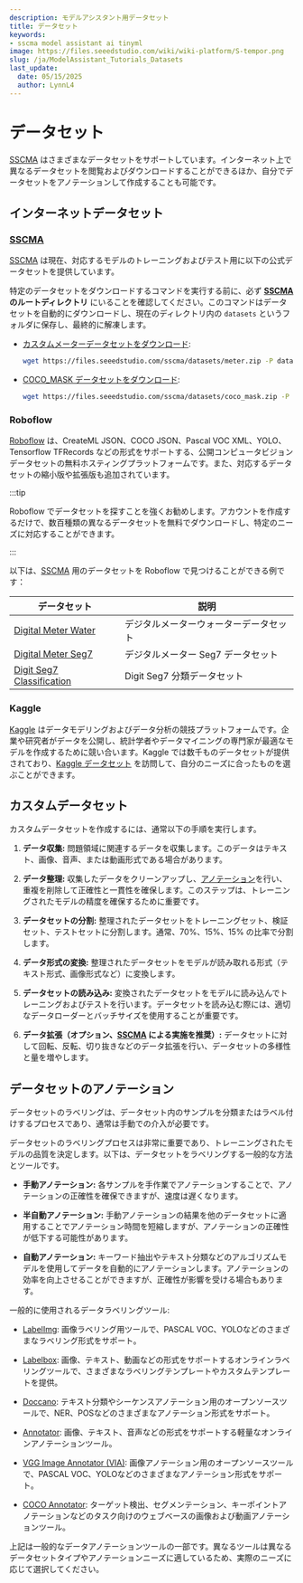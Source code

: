 ```yaml
---
description: モデルアシスタント用データセット
title: データセット
keywords:
- sscma model assistant ai tinyml 
image: https://files.seeedstudio.com/wiki/wiki-platform/S-tempor.png
slug: /ja/ModelAssistant_Tutorials_Datasets
last_update:
  date: 05/15/2025
  author: LynnL4
---
```



# データセット

[SSCMA](https://github.com/Seeed-Studio/ModelAssistant) はさまざまなデータセットをサポートしています。インターネット上で異なるデータセットを閲覧およびダウンロードすることができるほか、自分でデータセットをアノテーションして作成することも可能です。

## インターネットデータセット

### [SSCMA](https://github.com/Seeed-Studio/ModelAssistant)

[SSCMA](https://github.com/Seeed-Studio/ModelAssistant) は現在、対応するモデルのトレーニングおよびテスト用に以下の公式データセットを提供しています。

特定のデータセットをダウンロードするコマンドを実行する前に、必ず **[SSCMA](https://github.com/Seeed-Studio/ModelAssistant) のルートディレクトリ** にいることを確認してください。このコマンドはデータセットを自動的にダウンロードし、現在のディレクトリ内の `datasets` というフォルダに保存し、最終的に解凍します。

- [カスタムメーターデータセットをダウンロード](https://files.seeedstudio.com/sscma/datasets/meter.zip):

  ```sh
  wget https://files.seeedstudio.com/sscma/datasets/meter.zip -P datasets && unzip datasets/meter.zip -d datasets
  ```

- [COCO_MASK データセットをダウンロード](https://files.seeedstudio.com/sscma/datasets/coco_mask.zip):

  ```sh
  wget https://files.seeedstudio.com/sscma/datasets/coco_mask.zip -P datasets && unzip datasets/coco_mask.zip -d datasets
  ```

### Roboflow

[Roboflow](https://public.roboflow.com/) は、CreateML JSON、COCO JSON、Pascal VOC XML、YOLO、Tensorflow TFRecords などの形式をサポートする、公開コンピュータビジョンデータセットの無料ホスティングプラットフォームです。また、対応するデータセットの縮小版や拡張版も追加されています。

:::tip

Roboflow でデータセットを探すことを強くお勧めします。アカウントを作成するだけで、数百種類の異なるデータセットを無料でダウンロードし、特定のニーズに対応することができます。

:::

以下は、[SSCMA](https://github.com/Seeed-Studio/ModelAssistant) 用のデータセットを Roboflow で見つけることができる例です：

| データセット | 説明 |
| -- | -- |
| [Digital Meter Water](https://universe.roboflow.com/seeed-studio-dbk14/digital-meter-water/dataset/1) | デジタルメーターウォーターデータセット |
| [Digital Meter Seg7](https://universe.roboflow.com/seeed-studio-dbk14/digital-meter-seg7/dataset/1) | デジタルメーター Seg7 データセット |
| [Digit Seg7 Classification](https://universe.roboflow.com/seeed-studio-ovcjn/digit-seg7/1) | Digit Seg7 分類データセット |

### Kaggle

[Kaggle](https://www.kaggle.com/) はデータモデリングおよびデータ分析の競技プラットフォームです。企業や研究者がデータを公開し、統計学者やデータマイニングの専門家が最適なモデルを作成するために競い合います。Kaggle では数千ものデータセットが提供されており、[Kaggle データセット](https://www.kaggle.com/datasets) を訪問して、自分のニーズに合ったものを選ぶことができます。

## カスタムデータセット

カスタムデータセットを作成するには、通常以下の手順を実行します。

1. **データ収集:** 問題領域に関連するデータを収集します。このデータはテキスト、画像、音声、または動画形式である場合があります。

2. **データ整理:** 収集したデータをクリーンアップし、[アノテーション](#dataset-annotation)を行い、重複を削除して正確性と一貫性を確保します。このステップは、トレーニングされたモデルの精度を確保するために重要です。

3. **データセットの分割:** 整理されたデータセットをトレーニングセット、検証セット、テストセットに分割します。通常、70%、15%、15% の比率で分割します。

4. **データ形式の変換:** 整理されたデータセットをモデルが読み取れる形式（テキスト形式、画像形式など）に変換します。

5. **データセットの読み込み:** 変換されたデータセットをモデルに読み込んでトレーニングおよびテストを行います。データセットを読み込む際には、適切なデータローダーとバッチサイズを使用することが重要です。

6. **データ拡張（オプション、[SSCMA](https://github.com/Seeed-Studio/ModelAssistant) による実施を推奨）:** データセットに対して回転、反転、切り抜きなどのデータ拡張を行い、データセットの多様性と量を増やします。

## データセットのアノテーション

データセットのラベリングは、データセット内のサンプルを分類またはラベル付けするプロセスであり、通常は手動での介入が必要です。

データセットのラベリングプロセスは非常に重要であり、トレーニングされたモデルの品質を決定します。以下は、データセットをラベリングする一般的な方法とツールです。

- **手動アノテーション:** 各サンプルを手作業でアノテーションすることで、アノテーションの正確性を確保できますが、速度は遅くなります。

- **半自動アノテーション:** 手動アノテーションの結果を他のデータセットに適用することでアノテーション時間を短縮しますが、アノテーションの正確性が低下する可能性があります。

- **自動アノテーション:** キーワード抽出やテキスト分類などのアルゴリズムモデルを使用してデータを自動的にアノテーションします。アノテーションの効率を向上させることができますが、正確性が影響を受ける場合もあります。

一般的に使用されるデータラベリングツール:

- [LabelImg](https://github.com/heartexlabs/labelImg): 画像ラベリング用ツールで、PASCAL VOC、YOLOなどのさまざまなラベリング形式をサポート。

- [Labelbox](https://labelbox.com/): 画像、テキスト、動画などの形式をサポートするオンラインラベリングツールで、さまざまなラベリングテンプレートやカスタムテンプレートを提供。

- [Doccano](https://github.com/doccano/doccano): テキスト分類やシーケンスアノテーション用のオープンソースツールで、NER、POSなどのさまざまなアノテーション形式をサポート。

- [Annotator](https://github.com/openannotation/annotator): 画像、テキスト、音声などの形式をサポートする軽量なオンラインアノテーションツール。

- [VGG Image Annotator (VIA)](https://gitlab.com/vgg/via): 画像アノテーション用のオープンソースツールで、PASCAL VOC、YOLOなどのさまざまなアノテーション形式をサポート。

- [COCO Annotator](https://github.com/jsbroks/coco-annotator): ターゲット検出、セグメンテーション、キーポイントアノテーションなどのタスク向けのウェブベースの画像および動画アノテーションツール。

上記は一般的なデータアノテーションツールの一部です。異なるツールは異なるデータセットタイプやアノテーションニーズに適しているため、実際のニーズに応じて選択してください。